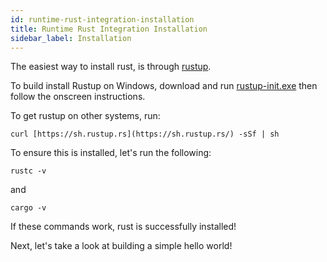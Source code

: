 ```yaml
---
id: runtime-rust-integration-installation
title: Runtime Rust Integration Installation
sidebar_label: Installation
---
```


The easiest way to install rust, is through [rustup](https://rustup.rs/).

To build install Rustup on Windows, download and run [rustup-init.exe](https://win.rustup.rs/) then follow the onscreen instructions.

To get rustup on other systems, run:

`curl [https://sh.rustup.rs](https://sh.rustup.rs/) -sSf | sh`

To ensure this is installed, let's run the following:

`rustc -v`

and

`cargo -v`

If these commands work, rust is successfully installed!

Next, let's take a look at building a simple hello world!
